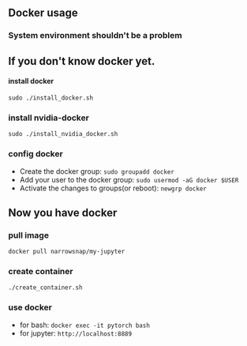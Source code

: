 ## Docker usage

### System environment shouldn't be a problem

## If you don't know docker yet.

#### install docker
`sudo ./install_docker.sh`

### install nvidia-docker
`sudo ./install_nvidia_docker.sh`

### config docker
- Create the docker group:
    `sudo groupadd docker`
- Add your user to the docker group: 
    `sudo usermod -aG docker $USER`
- Activate the changes to groups(or reboot):
    `newgrp docker`
    
## Now you have docker

### pull image

`docker pull narrowsnap/my-jupyter`

### create container

`./create_container.sh`

### use docker 

- for bash: `docker exec -it pytorch bash`
- for jupyter: `http://localhost:8889`
